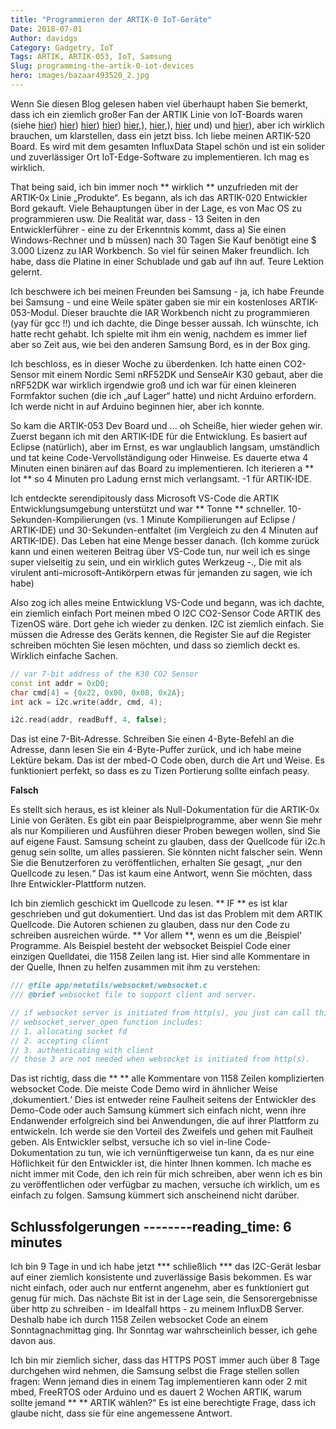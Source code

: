 ```yaml
---
title: "Programmieren der ARTIK-0 IoT-Geräte"
Date: 2018-07-01
Author: davidgs
Category: Gadgetry, IoT
Tags: ARTIK, ARTIK-053, IoT, Samsung
Slug: programming-the-artik-0-iot-devices
hero: images/bazaar493520_2.jpg
---
```


Wenn Sie diesen Blog gelesen haben viel überhaupt haben Sie bemerkt, dass ich ein ziemlich großer Fan der ARTIK Linie von IoT-Boards waren (siehe [hier](/posts/category/iot/winter-vacation-iot-artik-5/)) [hier](/posts/category/iot/iot-hardware/making-artik-5-iot-gateway-kura/)) [hier](/posts/category/iot/make-your-artik-520-scream/)) [hier](/posts/category/general/how-to-save-your-artik-520-backup/)) [hier](/posts/category/iot/iot-software/artik-520-droplit-io-edge-device/),), [hier](/posts/category/iot/iot-hardware/openhab-server-artik-520/),), [hier](/posts/category/iot/iot-hardware/running-influxdb-on-an-artik-520/) und) und [hier](/posts/category/iot/iot-hardware/influxdb-on-artik-520-redux/)), aber ich wirklich brauchen, um klarstellen, dass ein jetzt biss. Ich liebe meinen ARTIK-520 Board. Es wird mit dem gesamten InfluxData Stapel schön und ist ein solider und zuverlässiger Ort IoT-Edge-Software zu implementieren. Ich mag es wirklich.

That being said, ich bin immer noch ** wirklich ** unzufrieden mit der ARTIK-0x Linie „Produkte“. Es begann, als ich das ARTIK-020 Entwickler Bord gekauft. Viele Behauptungen über in der Lage, es von Mac OS zu programmieren usw. Die Realität war, dass - 13 Seiten in den Entwicklerführer - eine zu der Erkenntnis kommt, dass a) Sie einen Windows-Rechner und b müssen) nach 30 Tagen Sie Kauf benötigt eine $ 3.000 Lizenz zu IAR Workbench. So viel für seinen Maker freundlich. Ich habe, dass die Platine in einer Schublade und gab auf ihn auf. Teure Lektion gelernt.

Ich beschwere ich bei meinen Freunden bei Samsung - ja, ich habe Freunde bei Samsung - und eine Weile später gaben sie mir ein kostenloses ARTIK-053-Modul. Dieser brauchte die IAR Workbench nicht zu programmieren (yay für gcc !!) und ich dachte, die Dinge besser aussah. Ich wünschte, ich hatte recht gehabt. Ich spielte mit ihm ein wenig, nachdem es immer lief aber so Zeit aus, wie bei den anderen Samsung Bord, es in der Box ging.

Ich beschloss, es in dieser Woche zu überdenken. Ich hatte einen CO2-Sensor mit einem Nordic Semi nRF52DK und SenseAir K30 gebaut, aber die nRF52DK war wirklich irgendwie groß und ich war für einen kleineren Formfaktor suchen (die ich „auf Lager“ hatte) und nicht Arduino erfordern. Ich werde nicht in auf Arduino beginnen hier, aber ich konnte.

So kam die ARTIK-053 Dev Board und ... oh Scheiße, hier wieder gehen wir. Zuerst begann ich mit den ARTIK-IDE für die Entwicklung. Es basiert auf Eclipse (natürlich), aber im Ernst, es war unglaublich langsam, umständlich und tat keine Code-Vervollständigung oder Hinweise. Es dauerte etwa 4 Minuten einen binären auf das Board zu implementieren. Ich iterieren a ** lot ** so 4 Minuten pro Ladung ernst mich verlangsamt. -1 für ARTIK-IDE.

Ich entdeckte serendipitously dass Microsoft VS-Code die ARTIK Entwicklungsumgebung unterstützt und war ** Tonne ** schneller. 10-Sekunden-Kompilierungen (vs. 1 Minute Kompilierungen auf Eclipse / ARTIK-IDE) und 30-Sekunden-entfaltet (im Vergleich zu den 4 Minuten auf ARTIK-IDE). Das Leben hat eine Menge besser danach. (Ich komme zurück kann und einen weiteren Beitrag über VS-Code tun, nur weil ich es singe super vielseitig zu sein, und ein wirklich gutes Werkzeug -., Die mit als virulent anti-microsoft-Antikörpern etwas für jemanden zu sagen, wie ich habe)

Also zog ich alles meine Entwicklung VS-Code und begann, was ich dachte, ein ziemlich einfach Port meinen mbed O I2C CO2-Sensor Code ARTIK des TizenOS wäre. Dort gehe ich wieder zu denken. I2C ist ziemlich einfach. Sie müssen die Adresse des Geräts kennen, die Register Sie auf die Register schreiben möchten Sie lesen möchten, und dass so ziemlich deckt es. Wirklich einfache Sachen.

```cpp
// var 7-bit address of the K30 CO2 Sensor
const int addr = 0xD0;
char cmd[4] = {0x22, 0x00, 0x08, 0x2A};
int ack = i2c.write(addr, cmd, 4);

i2c.read(addr, readBuff, 4, false);
```

Das ist eine 7-Bit-Adresse. Schreiben Sie einen 4-Byte-Befehl an die Adresse, dann lesen Sie ein 4-Byte-Puffer zurück, und ich habe meine Lektüre bekam. Das ist der mbed-O Code oben, durch die Art und Weise. Es funktioniert perfekt, so dass es zu Tizen Portierung sollte einfach peasy.

**Falsch**

Es stellt sich heraus, es ist kleiner als Null-Dokumentation für die ARTIK-0x Linie von Geräten. Es gibt ein paar Beispielprogramme, aber wenn Sie mehr als nur Kompilieren und Ausführen dieser Proben bewegen wollen, sind Sie auf eigene Faust. Samsung scheint zu glauben, dass der Quellcode für i2c.h genug sein sollte, um alles passieren. Sie könnten nicht falscher sein. Wenn Sie die Benutzerforen zu veröffentlichen, erhalten Sie gesagt, „nur den Quellcode zu lesen.“ Das ist kaum eine Antwort, wenn Sie möchten, dass Ihre Entwickler-Plattform nutzen.

Ich bin ziemlich geschickt im Quellcode zu lesen. ** IF ** es ist klar geschrieben und gut dokumentiert. Und das ist das Problem mit dem ARTIK Quellcode. Die Autoren schienen zu glauben, dass nur den Code zu schreiben ausreichen würde. ** Vor allem **, wenn es um die ‚Beispiel‘ Programme. Als Beispiel besteht der websocket Beispiel Code einer einzigen Quelldatei, die 1158 Zeilen lang ist. Hier sind alle Kommentare in der Quelle, Ihnen zu helfen zusammen mit ihm zu verstehen:

```cpp
/// @file app/netutils/websocket/websocket.c
/// @brief websocket file to support client and server.

// if websocket server is initiated from http(s), you just can call this function.
// websocket_server_open function includes:
// 1. allocating socket fd
// 2. accepting client
// 3. authenticating with client
// those 3 are not needed when websocket is initiated from http(s).
```

Das ist richtig, dass die ** ** alle Kommentare von 1158 Zeilen komplizierten websocket Code. Die meiste Code Demo wird in ähnlicher Weise ‚dokumentiert.‘ Dies ist entweder reine Faulheit seitens der Entwickler des Demo-Code oder auch Samsung kümmert sich einfach nicht, wenn ihre Endanwender erfolgreich sind bei Anwendungen, die auf ihrer Plattform zu entwickeln. Ich werde sie den Vorteil des Zweifels und gehen mit Faulheit geben. Als Entwickler selbst, versuche ich so viel in-line Code-Dokumentation zu tun, wie ich vernünftigerweise tun kann, da es nur eine Höflichkeit für den Entwickler ist, die hinter Ihnen kommen. Ich mache es nicht immer mit Code, den ich rein für mich schreiben, aber wenn ich es bin zu veröffentlichen oder verfügbar zu machen, versuche ich wirklich, um es einfach zu folgen. Samsung kümmert sich anscheinend nicht darüber.

Schlussfolgerungen
--------reading_time: 6 minutes
---

Ich bin 9 Tage in und ich habe jetzt *** schließlich *** das I2C-Gerät lesbar auf einer ziemlich konsistente und zuverlässige Basis bekommen. Es war nicht einfach, oder auch nur entfernt angenehm, aber es funktioniert gut genug für mich. Das nächste Bit ist in der Lage sein, die Sensorergebnisse über http zu schreiben - im Idealfall https - zu meinem InfluxDB Server. Deshalb habe ich durch 1158 Zeilen websocket Code an einem Sonntagnachmittag ging. Ihr Sonntag war wahrscheinlich besser, ich gehe davon aus.

Ich bin mir ziemlich sicher, dass das HTTPS POST immer auch über 8 Tage durchgehen wird nehmen, die Samsung selbst die Frage stellen sollen fragen: Wenn jemand dies in einem Tag implementieren kann oder 2 mit mbed, FreeRTOS oder Arduino und es dauert 2 Wochen ARTIK, warum sollte jemand ** ** ARTIK wählen?“ Es ist eine berechtigte Frage, dass ich glaube nicht, dass sie für eine angemessene Antwort.


